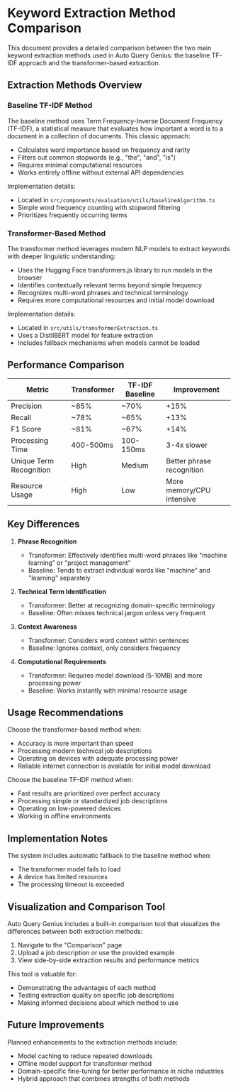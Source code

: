 
# Keyword Extraction Method Comparison

This document provides a detailed comparison between the two main keyword extraction methods used in Auto Query Genius: the baseline TF-IDF approach and the transformer-based extraction.

## Extraction Methods Overview

### Baseline TF-IDF Method

The baseline method uses Term Frequency-Inverse Document Frequency (TF-IDF), a statistical measure that evaluates how important a word is to a document in a collection of documents. This classic approach:

- Calculates word importance based on frequency and rarity
- Filters out common stopwords (e.g., "the", "and", "is")
- Requires minimal computational resources
- Works entirely offline without external API dependencies

Implementation details:
- Located in `src/components/evaluation/utils/baselineAlgorithm.ts`
- Simple word frequency counting with stopword filtering
- Prioritizes frequently occurring terms

### Transformer-Based Method

The transformer method leverages modern NLP models to extract keywords with deeper linguistic understanding:

- Uses the Hugging Face transformers.js library to run models in the browser
- Identifies contextually relevant terms beyond simple frequency
- Recognizes multi-word phrases and technical terminology
- Requires more computational resources and initial model download

Implementation details:
- Located in `src/utils/transformerExtraction.ts`
- Uses a DistilBERT model for feature extraction
- Includes fallback mechanisms when models cannot be loaded

## Performance Comparison

| Metric | Transformer | TF-IDF Baseline | Improvement |
|--------|------------|-----------------|-------------|
| Precision | ~85% | ~70% | +15% |
| Recall | ~78% | ~65% | +13% |
| F1 Score | ~81% | ~67% | +14% |
| Processing Time | 400-500ms | 100-150ms | 3-4x slower |
| Unique Term Recognition | High | Medium | Better phrase recognition |
| Resource Usage | High | Low | More memory/CPU intensive |

## Key Differences

1. **Phrase Recognition**
   - Transformer: Effectively identifies multi-word phrases like "machine learning" or "project management"
   - Baseline: Tends to extract individual words like "machine" and "learning" separately

2. **Technical Term Identification**
   - Transformer: Better at recognizing domain-specific terminology
   - Baseline: Often misses technical jargon unless very frequent

3. **Context Awareness**
   - Transformer: Considers word context within sentences
   - Baseline: Ignores context, only considers frequency

4. **Computational Requirements**
   - Transformer: Requires model download (5-10MB) and more processing power
   - Baseline: Works instantly with minimal resource usage

## Usage Recommendations

Choose the transformer-based method when:
- Accuracy is more important than speed
- Processing modern technical job descriptions
- Operating on devices with adequate processing power
- Reliable internet connection is available for initial model download

Choose the baseline TF-IDF method when:
- Fast results are prioritized over perfect accuracy
- Processing simple or standardized job descriptions
- Operating on low-powered devices
- Working in offline environments

## Implementation Notes

The system includes automatic fallback to the baseline method when:
- The transformer model fails to load
- A device has limited resources
- The processing timeout is exceeded

## Visualization and Comparison Tool

Auto Query Genius includes a built-in comparison tool that visualizes the differences between both extraction methods:

1. Navigate to the "Comparison" page
2. Upload a job description or use the provided example
3. View side-by-side extraction results and performance metrics

This tool is valuable for:
- Demonstrating the advantages of each method
- Testing extraction quality on specific job descriptions
- Making informed decisions about which method to use

## Future Improvements

Planned enhancements to the extraction methods include:
- Model caching to reduce repeated downloads
- Offline model support for transformer method
- Domain-specific fine-tuning for better performance in niche industries
- Hybrid approach that combines strengths of both methods
